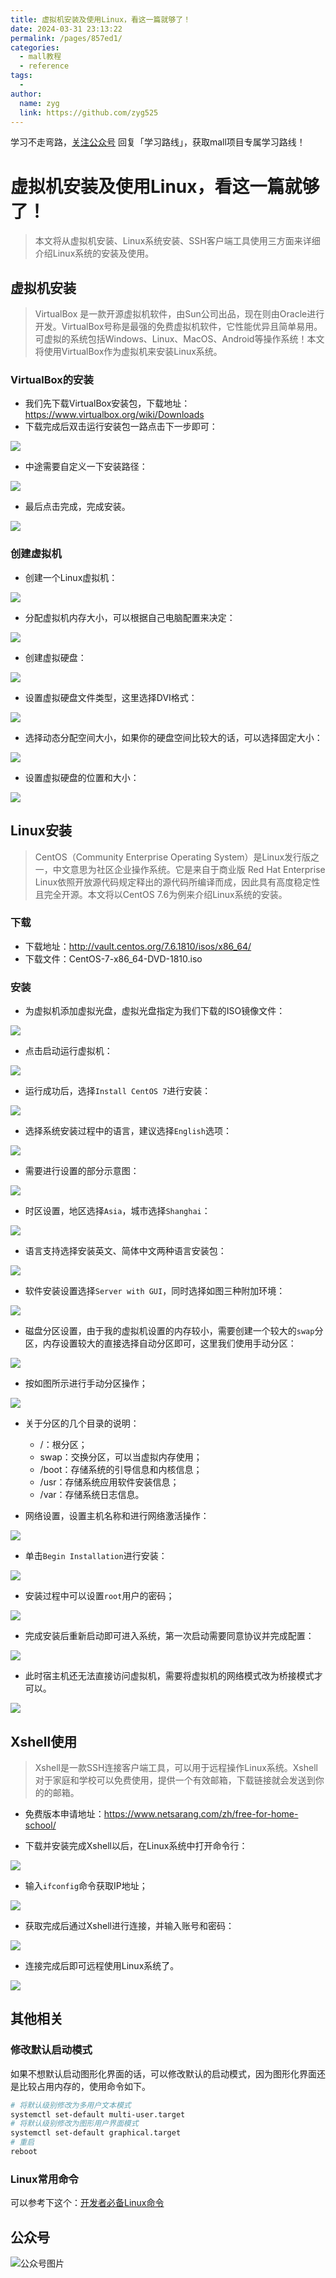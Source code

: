```yaml
---
title: 虚拟机安装及使用Linux，看这一篇就够了！
date: 2024-03-31 23:13:22
permalink: /pages/857ed1/
categories:
  - mall教程
  - reference
tags:
  - 
author: 
  name: zyg
  link: https://github.com/zyg525
---
```

学习不走弯路，[关注公众号](#公众号) 回复「学习路线」，获取mall项目专属学习路线！

# 虚拟机安装及使用Linux，看这一篇就够了！

> 本文将从虚拟机安装、Linux系统安装、SSH客户端工具使用三方面来详细介绍Linux系统的安装及使用。

## 虚拟机安装

> VirtualBox 是一款开源虚拟机软件，由Sun公司出品，现在则由Oracle进行开发。VirtualBox号称是最强的免费虚拟机软件，它性能优异且简单易用。可虚拟的系统包括Windows、Linux、MacOS、Android等操作系统！本文将使用VirtualBox作为虚拟机来安装Linux系统。

### VirtualBox的安装

- 我们先下载VirtualBox安装包，下载地址：https://www.virtualbox.org/wiki/Downloads
- 下载完成后双击运行安装包一路点击下一步即可：

![](/img/mall/linux_install_01.png)

- 中途需要自定义一下安装路径：

![](/img/mall/linux_install_02.png)

- 最后点击完成，完成安装。

![](/img/mall/linux_install_03.png)

### 创建虚拟机

- 创建一个Linux虚拟机：

![](/img/mall/linux_install_04.png)

- 分配虚拟机内存大小，可以根据自己电脑配置来决定：

![](/img/mall/linux_install_05.png)

- 创建虚拟硬盘：

![](/img/mall/linux_install_06.png)

- 设置虚拟硬盘文件类型，这里选择DVI格式：

![](/img/mall/linux_install_07.png)

- 选择动态分配空间大小，如果你的硬盘空间比较大的话，可以选择固定大小：

![](/img/mall/linux_install_08.png)

- 设置虚拟硬盘的位置和大小：

![](/img/mall/linux_install_09.png)

## Linux安装

> CentOS（Community Enterprise Operating System）是Linux发行版之一，中文意思为社区企业操作系统。它是来自于商业版 Red Hat Enterprise Linux依照开放源代码规定释出的源代码所编译而成，因此具有高度稳定性且完全开源。本文将以CentOS 7.6为例来介绍Linux系统的安装。

### 下载

- 下载地址：http://vault.centos.org/7.6.1810/isos/x86_64/
- 下载文件：CentOS-7-x86_64-DVD-1810.iso

### 安装

- 为虚拟机添加虚拟光盘，虚拟光盘指定为我们下载的ISO镜像文件：

![](/img/mall/linux_install_10.png)

- 点击启动运行虚拟机：

![](/img/mall/linux_install_11.png)

- 运行成功后，选择`Install CentOS 7`进行安装：

![](/img/mall/linux_install_12.png)

- 选择系统安装过程中的语言，建议选择`English`选项：

![](/img/mall/linux_install_13.png)

- 需要进行设置的部分示意图：

![](/img/mall/linux_install_14.png)

- 时区设置，地区选择`Asia`，城市选择`Shanghai`：

![](/img/mall/linux_install_15.png)

- 语言支持选择安装英文、简体中文两种语言安装包：

![](/img/mall/linux_install_16.png)

- 软件安装设置选择`Server with GUI`，同时选择如图三种附加环境：

![](/img/mall/linux_install_17.png)

- 磁盘分区设置，由于我的虚拟机设置的内存较小，需要创建一个较大的`swap`分区，内存设置较大的直接选择自动分区即可，这里我们使用手动分区：

![](/img/mall/linux_install_18.png)

- 按如图所示进行手动分区操作；

![](/img/mall/linux_install_19.png)

- 关于分区的几个目录的说明：
    - /：根分区；
    - swap：交换分区，可以当虚拟内存使用；
    - /boot：存储系统的引导信息和内核信息；
    - /usr：存储系统应用软件安装信息；
    - /var：存储系统日志信息。

- 网络设置，设置主机名称和进行网络激活操作：

![](/img/mall/linux_install_20.png)

- 单击`Begin Installation`进行安装：

![](/img/mall/linux_install_21.png)

- 安装过程中可以设置`root`用户的密码；

![](/img/mall/linux_install_22.png)

- 完成安装后重新启动即可进入系统，第一次启动需要同意协议并完成配置：

![](/img/mall/linux_install_23.png)

- 此时宿主机还无法直接访问虚拟机，需要将虚拟机的网络模式改为桥接模式才可以。

![](/img/mall/linux_install_24.png)


## Xshell使用

> Xshell是一款SSH连接客户端工具，可以用于远程操作Linux系统。Xshell对于家庭和学校可以免费使用，提供一个有效邮箱，下载链接就会发送到你的的邮箱。

- 免费版本申请地址：https://www.netsarang.com/zh/free-for-home-school/

- 下载并安装完成Xshell以后，在Linux系统中打开命令行：

![](/img/mall/linux_install_25.png)

- 输入`ifconfig`命令获取IP地址；

![](/img/mall/linux_install_26.png)

- 获取完成后通过Xshell进行连接，并输入账号和密码：

![](/img/mall/linux_install_27.png)

- 连接完成后即可远程使用Linux系统了。

![](/img/mall/linux_install_28.png)

## 其他相关

### 修改默认启动模式

如果不想默认启动图形化界面的话，可以修改默认的启动模式，因为图形化界面还是比较占用内存的，使用命令如下。

```bash
# 将默认级别修改为多用户文本模式
systemctl set-default multi-user.target
# 将默认级别修改为图形用户界面模式
systemctl set-default graphical.target
# 重启
reboot
```

### Linux常用命令

可以参考下这个：[开发者必备Linux命令](/reference/linux)

## 公众号

![公众号图片](http://macro-oss.oss-cn-shenzhen.aliyuncs.com/mall/banner/qrcode_for_macrozheng_258.jpg)